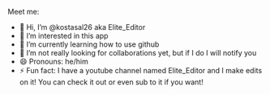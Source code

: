 Meet me:
- 👋 Hi, I’m @kostasal26 aka Elite_Editor
- 👀 I’m interested in this app
- 🌱 I’m currently learning how to use github
- 💞️ I’m not really looking for collaborations yet, but if I do I will notify you
- 😄 Pronouns: he/him 
- ⚡ Fun fact: I have a youtube channel named Elite_Editor and I make edits on it! You can check it out or even sub to it if you want!
